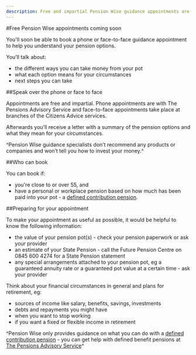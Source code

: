 ```yaml
---
description: Free and impartial Pension Wise guidance appointments are coming soon - find out how they work, who's eligible and what you need to do to prepare.
---
```


#Free Pension Wise appointments coming soon

You'll soon be able to book a phone or face-to-face guidance appointment to help you understand your pension options. 

You’ll talk about:

- the different ways you can take money from your pot
- what each option means for your circumstances
- next steps you can take

##Speak over the phone or face to face

Appointments are free and impartial. Phone appointments are with The Pensions Advisory Service and face-to-face appointments take place at branches of the Citizens Advice services.

Afterwards you'll receive a letter with a summary of the pension options and what they mean for your circumstances.

^Pension Wise guidance specialists don’t recommend any products or companies and won’t tell you how to invest your money.^

##Who can book

You can book if:

 - you're close to or over 55, and
 - have a personal or workplace pension based on how much has been paid into your pot - a [defined contribution pension](/pension-types).

##Preparing for your appointment

To make your appointment as useful as possible, it would be helpful to know the following information:

- the value of your pension pot(s) - check your pension paperwork or ask your provider 
- an estimate of your State Pension - call the Future Pension Centre on 0845 600 4274 for a State Pension statement
- any special arrangements attached to your pension pot, eg a guaranteed annuity rate or a guaranteed pot value at a certain time - ask your provider 

Think about your financial circumstances in general and plans for retirement, eg:

- sources of income like salary, benefits, savings, investments 
- debts and repayments you might have 
- when you want to stop working
- if you want a fixed or flexible income in retirement

^Pension Wise only provides guidance on what you can do with a [defined contribution pension](/pension-types) - you can get help with defined benefit pensions at [The Pensions Advisory Service](http://www.pensionsadvisoryservice.org.uk)^
